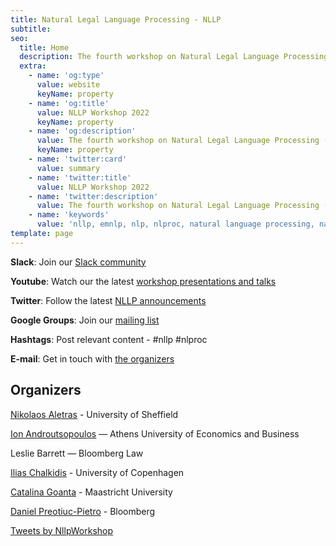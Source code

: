 ```yaml
---
title: Natural Legal Language Processing - NLLP
subtitle: 
seo:
  title: Home
  description: The fourth workshop on Natural Legal Language Processing (NLLP 2022) explores methods and applications of Natural Language Processing for the Legal Domain by focusing on legal text and text with legal significance. Co-located with EMNLP 2022.
  extra:
    - name: 'og:type'
      value: website
      keyName: property
    - name: 'og:title'
      value: NLLP Workshop 2022
      keyName: property
    - name: 'og:description'
      value: The fourth workshop on Natural Legal Language Processing (NLLP 2022) explores methods and applications of Natural Language Processing for the Legal Domain by focusing on legal text and text with legal significance. Co-located with EMNLP 2022.
      keyName: property
    - name: 'twitter:card'
      value: summary
    - name: 'twitter:title'
      value: NLLP Workshop 2022
    - name: 'twitter:description'
      value: The fourth workshop on Natural Legal Language Processing (NLLP 2022) explores methods and applications of Natural Language Processing for the Legal Domain by focusing on legal text and text with legal significance. Co-located with EMNLP 2022.
    - name: 'keywords'
      value: 'nllp, emnlp, nlp, nlproc, natural language processing, natural legal language processing, legal text, legal domain language'
template: page
---
```


<div class="grid-2-1">
  <div class="grid-2-1-left">

**Slack**: Join our [Slack community](https://join.slack.com/t/nllp/shared_invite/zt-qrjzyncj-5Rq4AXnMKQVLkwWSQknRHw)

**Youtube**: Watch our the latest [workshop presentations and talks](https://www.youtube.com/channel/UCqqT9g-V0IsghloVF6S75dw)

**Twitter**: Follow the latest [NLLP announcements](https://twitter.com/nllpworkshop?lang=en)

**Google Groups**: Join our [mailing list](https://groups.google.com/forum/#!forum/nllp)  

**Hashtags**: Post relevant content - #nllp #nlproc

**E-mail**: Get in touch with [the organizers](mailto:nllp.chairs@gmail.com)

## Organizers

[Nikolaos Aletras](http://www.nikosaletras.com/) - University of Sheffield

[Ion Androutsopoulos](http://www.aueb.gr/users/ion/)  ― Athens University of Economics and Business

Leslie Barrett ― Bloomberg Law

[Ilias Chalkidis](https://iliaschalkidis.github.io/) - University of Copenhagen

[Catalina Goanta](https://www.maastrichtuniversity.nl/catalina.goanta) - Maastricht University

[Daniel Preotiuc-Pietro](http://www.preotiuc.ro) - Bloomberg

  </div>

  <div class="grid-2-1-right">
    <a class="twitter-timeline" data-height="350" data-dnt="true" href="https://twitter.com/NllpWorkshop?ref_src=twsrc%5Etfw">Tweets by NllpWorkshop</a> <script async src="https://platform.twitter.com/widgets.js" charset="utf-8"></script>
  </div>
</div>

